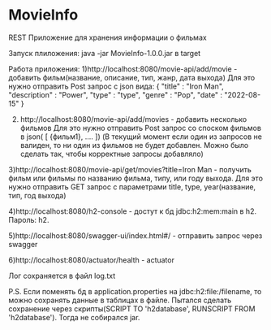 # MovieInfo
REST Приложение для хранения информации о фильмах

Запуск плиложения: java -jar MovieInfo-1.0.0.jar в target

Работа приложения:
1)http://localhost:8080/movie-api/add/movie - добавить фильм(название, описание, тип, жанр, дата выхода)
Для это нужно отправить Post запрос с json вида:
{
    "title" : "Iron Man",
    "description" : "Power",
    "type" : "type",
    "genre" : "Pop",
    "date" : "2022-08-15"
}

2) http://localhost:8080/movie-api/add/movies - добавить несколько фильмов 
Для это нужно отправить Post запрос со споском фильмов в json( [ {фильм1}, .... ])
(В текущий момент если один из запросов не валиден, то ни один из фильмов не будет добавлен. Можно было сделать так, чтобы корректные запросы добавляло)

3)http://localhost:8080/movie-api/get/movies?title=Iron Man - получить фильм или фильмы по названию фильма, типу, или году выхода.
Для это нужно отправить GET запрос с параметрами title, type, year(название, тип, год выхода)

4)http://localhost:8080/h2-console - достут к бд jdbc:h2:mem:main в h2. Пароль: h2.

5)http://localhost:8080/swagger-ui/index.html#/ - отправить запрос через swagger

6)http://localhost:8080/actuator/health - actuator

Лог сохраняется в файл log.txt

P.S. Если поменять бд в application.properties на jdbc:h2:file:/filename, то можно сохранять данные в таблицах в файле. 
Пытался сделать сохранение через скрипты(SCRIPT TO 'h2database', RUNSCRIPT FROM 'h2database'). Тогда не собирался jar.
